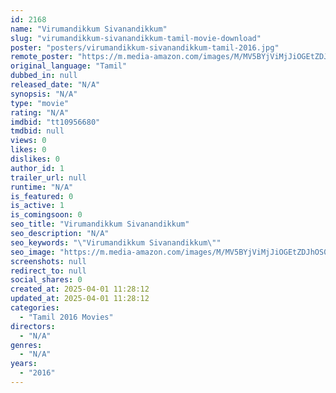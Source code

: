 ```yaml
---
id: 2168
name: "Virumandikkum Sivanandikkum"
slug: "virumandikkum-sivanandikkum-tamil-movie-download"
poster: "posters/virumandikkum-sivanandikkum-tamil-2016.jpg"
remote_poster: "https://m.media-amazon.com/images/M/MV5BYjViMjJiOGEtZDJhOS00YmVkLTliMGEtNzMxNDA2Nzc3ZTYyXkEyXkFqcGdeQXVyMzYxOTQ3MDg@._V1_SX300.jpg"
original_language: "Tamil"
dubbed_in: null
released_date: "N/A"
synopsis: "N/A"
type: "movie"
rating: "N/A"
imdbid: "tt10956680"
tmdbid: null
views: 0
likes: 0
dislikes: 0
author_id: 1
trailer_url: null
runtime: "N/A"
is_featured: 0
is_active: 1
is_comingsoon: 0
seo_title: "Virumandikkum Sivanandikkum"
seo_description: "N/A"
seo_keywords: "\"Virumandikkum Sivanandikkum\""
seo_image: "https://m.media-amazon.com/images/M/MV5BYjViMjJiOGEtZDJhOS00YmVkLTliMGEtNzMxNDA2Nzc3ZTYyXkEyXkFqcGdeQXVyMzYxOTQ3MDg@._V1_SX300.jpg"
screenshots: null
redirect_to: null
social_shares: 0
created_at: 2025-04-01 11:28:12
updated_at: 2025-04-01 11:28:12
categories:
  - "Tamil 2016 Movies"
directors:
  - "N/A"
genres:
  - "N/A"
years:
  - "2016"
---
```

